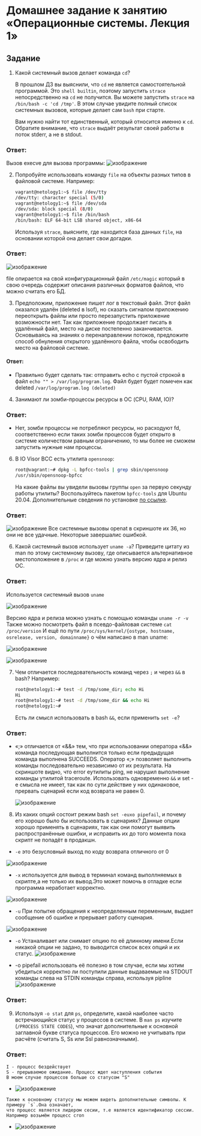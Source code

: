 # Домашнее задание к занятию «Операционные системы. Лекция 1»

## Задание

1. Какой системный вызов делает команда `cd`? 

    В прошлом ДЗ вы выяснили, что `cd` не является самостоятельной  программой. Это `shell builtin`, поэтому запустить `strace` непосредственно на `cd` не получится. Вы можете запустить `strace` на `/bin/bash -c 'cd /tmp'`. В этом случае увидите полный список системных вызовов, которые делает сам `bash` при старте. 

    Вам нужно найти тот единственный, который относится именно к `cd`. Обратите внимание, что `strace` выдаёт результат своей работы в поток stderr, а не в stdout.
### Ответ:
Вызов execve для вызова программы:
![изображение](https://user-images.githubusercontent.com/123881243/225577128-191bc250-b702-4670-8853-ae6b41b58d96.png)

2. Попробуйте использовать команду `file` на объекты разных типов в файловой системе. Например:

    ```bash
    vagrant@netology1:~$ file /dev/tty
    /dev/tty: character special (5/0)
    vagrant@netology1:~$ file /dev/sda
    /dev/sda: block special (8/0)
    vagrant@netology1:~$ file /bin/bash
    /bin/bash: ELF 64-bit LSB shared object, x86-64
    ```
    
    Используя `strace`, выясните, где находится база данных `file`, на основании которой она делает свои догадки.

### Ответ:
![изображение](https://user-images.githubusercontent.com/123881243/225595634-eaf7b22b-3680-449d-a3cb-8cdac1d83f61.png)

file опирается на свой конфигурационный файл `/etc/magic` который в свою очередь содержит описания различных форматов файлов, что можно считать его БД.

3. Предположим, приложение пишет лог в текстовый файл. Этот файл оказался удалён (deleted в lsof), но сказать сигналом приложению переоткрыть файлы или просто перезапустить приложение возможности нет. Так как приложение продолжает писать в удалённый файл, место на диске постепенно заканчивается. Основываясь на знаниях о перенаправлении потоков, предложите способ обнуления открытого удалённого файла, чтобы освободить место на файловой системе.

#### Ответ: 
* Правильно будет сделать так: отправить echo с пустой строкой в файл `echo "" > /var/log/program.log`. Файл будет будет помечен как deleted `/var/log/program.log (deleted)`

4. Занимают ли зомби-процессы ресурсы в ОС (CPU, RAM, IO)?
### Ответ:
*  Нет, зомби процессы не потребляют ресурсы, но расходуют fd, соответственно если таких зомби процессов будет открыто в системе количеством равным ограничению, то мы более не сможем запустить нужные нам процессы.
6. В IO Visor BCC есть утилита `opensnoop`:

    ```bash
    root@vagrant:~# dpkg -L bpfcc-tools | grep sbin/opensnoop
    /usr/sbin/opensnoop-bpfcc
    ```
    
    На какие файлы вы увидели вызовы группы `open` за первую секунду работы утилиты? Воспользуйтесь пакетом `bpfcc-tools` для Ubuntu 20.04. Дополнительные сведения по установке [по ссылке](https://github.com/iovisor/bcc/blob/master/INSTALL.md).
 ### Ответ:
 ![изображение](https://user-images.githubusercontent.com/123881243/225645312-9611adb2-a1f2-4ae2-b2c3-4166f8f0d0dd.png)
Все системные вызовы openat в скриншоте их 36, но они не все удачные. Некоторые завершалис ошибкой.

6. Какой системный вызов использует `uname -a`? Приведите цитату из man по этому системному вызову, где описывается альтернативное местоположение в `/proc` и где можно узнать версию ядра и релиз ОС.
### Ответ:
Используется системный вызов `uname`

![изображение](https://user-images.githubusercontent.com/123881243/225684422-b6ee05ab-da0b-4255-b38d-b4af13fc4887.png)

Версию ядра и релиза можно узнать с помощью команды `uname -r -v`
Также можно посмотреть файл в псевдо-файловая системe `cat /proc/version`
И ещё по пути `/proc/sys/kernel/{ostype, hostname, osrelease, version, domainname}` о чём написано в man uname:

![изображение](https://user-images.githubusercontent.com/123881243/225896404-9ba17bf0-2d0f-4bd6-bb6d-b24833d91cb6.png)


![изображение](https://user-images.githubusercontent.com/123881243/225657218-06a53835-dbc4-4a61-a733-cc3767d0c804.png)


7. Чем отличается последовательность команд через `;` и через `&&` в bash? Например:

    ```bash
    root@netology1:~# test -d /tmp/some_dir; echo Hi
    Hi
    root@netology1:~# test -d /tmp/some_dir && echo Hi
    root@netology1:~#
    ```
    
    Есть ли смысл использовать в bash `&&`, если применить `set -e`?
### Ответ:
*   «;» отличается от «&&» тем, что при использовании оператора «&&» команда последующая выполнится только если предыдущая команда выполнена SUCCEEDS. Оператор «;» позволяет выполнить команды последовательно независимо от их результата.
На скриншоте видно, что error eутилиты ping, не нарушил выполнение команды утилитой traceroute. Использовать одновременно `&&` и set -e смысла не имеет, так как по сути действие у них одинаковое, прервать сценарий если код возврата не равен 0.

    ![изображение](https://user-images.githubusercontent.com/123881243/225900674-81fe5e25-991c-478f-bcc3-4509284cc4a1.png)

8. Из каких опций состоит режим bash `set -euxo pipefail`, и почему его хорошо было бы использовать в сценариях?
Данные опции хорошо применять в сценариях, так как они помогут выявить распространённые ошибки, и исправить их до того момента пока скрипт не попадёт в продакшн. 
* `-e` это безусловный выход по коду возврата отличного от 0

![изображение](https://user-images.githubusercontent.com/123881243/225993974-154462e3-a3dd-4507-a8b2-b0d99fbfa2af.png)

* `-x` используется для вывод в терминал команд выполлняемых в скрипте,a не только их вывод.Это может помочь в отладке если программа неработает корректно.

![изображение](https://user-images.githubusercontent.com/123881243/225994540-80c7ef32-50a1-4da1-af5f-42f2a56ff9b3.png)

* `-u` При попытке обращения к неопределенным переменным, выдает сообщение об ошибке и прерывает работу сценария.

![изображение](https://user-images.githubusercontent.com/123881243/225987568-b6b8a794-296f-4ef9-94d3-a2e4e8fc51c5.png)

* `-o` Устаналивает или снимает опцию по её длинному имени.Если никакой опции не задано, то выводится список всех опций и их статус.
![изображение](https://user-images.githubusercontent.com/123881243/225996082-dbefe189-3b01-4be2-94b0-6e4bf8a58845.png)
 
* -o pipefail использовать её полезно в том случае, если мы хотим убедиться корректно ли поступили данные выдаваемые на STDOUT команды слева на STDIN команды справа, используя pipline 
![изображение](https://user-images.githubusercontent.com/123881243/226000138-c95bb66c-eb5d-4595-b0db-d24dbd6b8f12.png)

### Ответ:

9. Используя `-o stat` для `ps`, определите, какой наиболее часто встречающийся статус у процессов в системе. В `man ps` изучите (`/PROCESS STATE CODES`), что значат дополнительные к основной заглавной букве статуса процессов. Его можно не учитывать при расчёте (считать S, Ss или Ssl равнозначными).
### Ответ:
```
I - процесс бездействует
S - прерываемое ожидание. Процесс ждет наступления события
В моем случае процессов больше со статусом "S"
```
* ![изображение](https://user-images.githubusercontent.com/123881243/226026884-5a31bc5f-73c2-45c5-8734-ddcdfcbdb8e8.png)

```
Также к основному статусу мы можем видеть дополнительные символы. К примеру `s`.Она означает, 
что процесс является лидером сесии, т.е является идентификатор сессии.
Например возьмём процесс cron
```
* ![изображение](https://user-images.githubusercontent.com/123881243/226024761-e19e759c-122a-4b6f-a322-8117d6215501.png)

